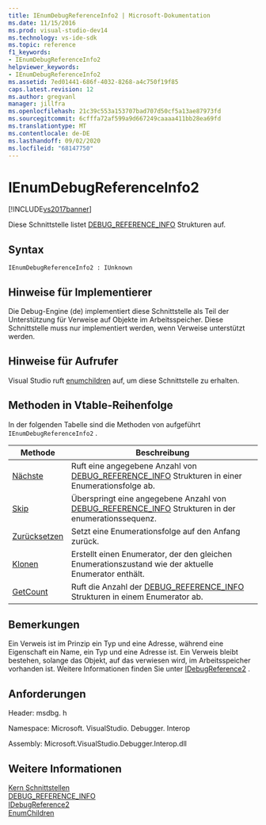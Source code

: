```yaml
---
title: IEnumDebugReferenceInfo2 | Microsoft-Dokumentation
ms.date: 11/15/2016
ms.prod: visual-studio-dev14
ms.technology: vs-ide-sdk
ms.topic: reference
f1_keywords:
- IEnumDebugReferenceInfo2
helpviewer_keywords:
- IEnumDebugReferenceInfo2
ms.assetid: 7ed01441-686f-4032-8268-a4c750f19f85
caps.latest.revision: 12
ms.author: gregvanl
manager: jillfra
ms.openlocfilehash: 21c39c553a153707bad707d50cf5a13ae87973fd
ms.sourcegitcommit: 6cfffa72af599a9d667249caaaa411bb28ea69fd
ms.translationtype: MT
ms.contentlocale: de-DE
ms.lasthandoff: 09/02/2020
ms.locfileid: "68147750"
---
```

# <a name="ienumdebugreferenceinfo2"></a>IEnumDebugReferenceInfo2
[!INCLUDE[vs2017banner](../../../includes/vs2017banner.md)]

Diese Schnittstelle listet [DEBUG_REFERENCE_INFO](../../../extensibility/debugger/reference/debug-reference-info.md) Strukturen auf.  
  
## <a name="syntax"></a>Syntax  
  
```  
IEnumDebugReferenceInfo2 : IUnknown  
```  
  
## <a name="notes-for-implementers"></a>Hinweise für Implementierer  
 Die Debug-Engine (de) implementiert diese Schnittstelle als Teil der Unterstützung für Verweise auf Objekte im Arbeitsspeicher. Diese Schnittstelle muss nur implementiert werden, wenn Verweise unterstützt werden.  
  
## <a name="notes-for-callers"></a>Hinweise für Aufrufer  
 Visual Studio ruft [enumchildren](../../../extensibility/debugger/reference/idebugreference2-enumchildren.md) auf, um diese Schnittstelle zu erhalten.  
  
## <a name="methods-in-vtable-order"></a>Methoden in Vtable-Reihenfolge  
 In der folgenden Tabelle sind die Methoden von aufgeführt `IEnumDebugReferenceInfo2` .  
  
|Methode|Beschreibung|  
|------------|-----------------|  
|[Nächste](../../../extensibility/debugger/reference/ienumdebugreferenceinfo2-next.md)|Ruft eine angegebene Anzahl von [DEBUG_REFERENCE_INFO](../../../extensibility/debugger/reference/debug-reference-info.md) Strukturen in einer Enumerationsfolge ab.|  
|[Skip](../../../extensibility/debugger/reference/ienumdebugreferenceinfo2-skip.md)|Überspringt eine angegebene Anzahl von [DEBUG_REFERENCE_INFO](../../../extensibility/debugger/reference/debug-reference-info.md) Strukturen in der enumerationssequenz.|  
|[Zurücksetzen](../../../extensibility/debugger/reference/ienumdebugreferenceinfo2-reset.md)|Setzt eine Enumerationsfolge auf den Anfang zurück.|  
|[Klonen](../../../extensibility/debugger/reference/ienumdebugreferenceinfo2-clone.md)|Erstellt einen Enumerator, der den gleichen Enumerationszustand wie der aktuelle Enumerator enthält.|  
|[GetCount](../../../extensibility/debugger/reference/ienumdebugreferenceinfo2-getcount.md)|Ruft die Anzahl der [DEBUG_REFERENCE_INFO](../../../extensibility/debugger/reference/debug-reference-info.md) Strukturen in einem Enumerator ab.|  
  
## <a name="remarks"></a>Bemerkungen  
 Ein Verweis ist im Prinzip ein Typ und eine Adresse, während eine Eigenschaft ein Name, ein Typ und eine Adresse ist. Ein Verweis bleibt bestehen, solange das Objekt, auf das verwiesen wird, im Arbeitsspeicher vorhanden ist. Weitere Informationen finden Sie unter [IDebugReference2](../../../extensibility/debugger/reference/idebugreference2.md) .  
  
## <a name="requirements"></a>Anforderungen  
 Header: msdbg. h  
  
 Namespace: Microsoft. VisualStudio. Debugger. Interop  
  
 Assembly: Microsoft.VisualStudio.Debugger.Interop.dll  
  
## <a name="see-also"></a>Weitere Informationen  
 [Kern Schnittstellen](../../../extensibility/debugger/reference/core-interfaces.md)   
 [DEBUG_REFERENCE_INFO](../../../extensibility/debugger/reference/debug-reference-info.md)   
 [IDebugReference2](../../../extensibility/debugger/reference/idebugreference2.md)   
 [EnumChildren](../../../extensibility/debugger/reference/idebugreference2-enumchildren.md)

